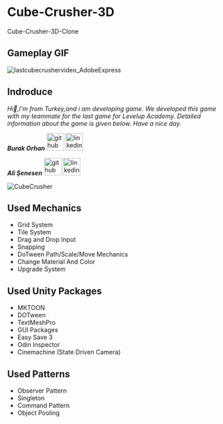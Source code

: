 # Cube-Crusher-3D
Cube-Crusher-3D-Clone


## Gameplay GIF
![lastcubecrushervideo_AdobeExpress](https://user-images.githubusercontent.com/60696929/198413423-ea507e42-c1a7-4264-b47b-df7ece84a76a.gif)

## Indroduce
*Hi:punch:,I'm from Turkey,and i am developing game.*
*We developed this game with my teammate for the last game for Levelup Academy. Detailed information about the game is given below. Have a nice day.*

***Burak Orhan*** [<img src='https://user-images.githubusercontent.com/60696929/204922740-1a98d2f0-985b-4b43-be92-f8317e24bab4.png' alt='github' height='40' color='#6e5494'>](https://github.com/Burak-san)  [<img src='https://user-images.githubusercontent.com/60696929/204922759-d21ff92f-f122-4d94-ab68-c4e4c8e7301a.png' alt='linkedin' height='40'>](https://www.linkedin.com/in/burak-orhan-aohg2022//)

***Ali Şenesen*** [<img src='https://user-images.githubusercontent.com/60696929/204922740-1a98d2f0-985b-4b43-be92-f8317e24bab4.png' alt='github' height='40' color='#bd2c00'>](https://github.com/AliSenesen)  [<img src='https://user-images.githubusercontent.com/60696929/204922759-d21ff92f-f122-4d94-ab68-c4e4c8e7301a.png' alt='linkedin' height='40'>](https://www.linkedin.com/in/ali-%C5%9Fenesen-407491228/)


![CubeCrusher](https://user-images.githubusercontent.com/60696929/198413813-e845d304-037d-4882-8fd9-76bf172aa884.png)


## Used Mechanics 
- Grid System
- Tile System
- Drag and Drop Input
- Snapping
- DoTween Path/Scale/Move Mechanics
- Change Material And Color
- Upgrade System

## Used Unity Packages
- MKTOON
- DOTween
- TextMeshPro
- GUI Packages
- Easy Save 3
- Odin Inspector
- Cinemachine (State Driven Camera)

## Used Patterns
- Observer Pattern
- Singleton
- Command Pattern
- Object Pooling
